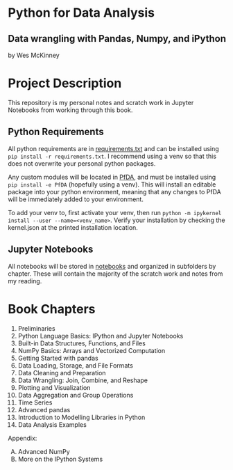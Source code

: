 # Python for Data Analysis 
## Data wrangling with Pandas, Numpy, and iPython
by Wes McKinney

# Project Description
This repository is my personal notes and scratch work in Jupyter Notebooks from
working through this book.

## Python Requirements
All python requirements are in [requirements.txt](requirements.txt) and can be 
installed using `pip install -r requirements.txt`. I recommend using a venv so
that this does not overwrite your personal python packages.

Any custom modules will be located in [PfDA](PfDA), and must be installed using
`pip install -e PfDA` (hopefully using a venv). This will install an editable 
package into your python environment, meaning that any changes to PfDA will be
immediately added to your environment.

To add your venv to, first activate your venv, then run `python -m ipykernel
install --user --name=<venv_name>`. Verify your installation by checking the 
kernel.json at the printed installation location.

## Jupyter Notebooks
All notebooks will be stored in [notebooks](notebooks) and organized in 
subfolders by chapter. These will contain the majority of the scratch work and
notes from my reading.

# Book Chapters
 1. Preliminaries
 2. Python Language Basics: IPython and Jupyter Notebooks
 3. Built-in Data Structures, Functions, and Files
 4. NumPy Basics: Arrays and Vectorized Computation
 5. Getting Started with pandas
 6. Data Loading, Storage, and File Formats
 7. Data Cleaning and Preparation
 8. Data Wrangling: Join, Combine, and Reshape
 9. Plotting and Visualization
10. Data Aggregation and Group Operations
11. Time Series
12. Advanced pandas
13. Introduction to Modelling Libraries in Python
14. Data Analysis Examples

Appendix:
<ol type="A">
  <li>Advanced NumPy</li>
  <li>More on the IPython Systems</li>
</ol>